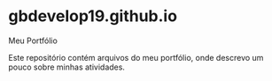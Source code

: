 # gbdevelop19.github.io
Meu Portfólio

Este repositório contém arquivos do meu portfólio, onde descrevo um pouco sobre minhas atividades.